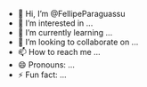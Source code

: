 - 👋 Hi, I’m @FellipeParaguassu
- 👀 I’m interested in ...
- 🌱 I’m currently learning ...
- 💞️ I’m looking to collaborate on ...
- 📫 How to reach me ...
- 😄 Pronouns: ...
- ⚡ Fun fact: ...

<!---
FellipeParaguassu/FellipeParaguassu is a ✨ special ✨ repository because its `README.md` (this file) appears on your GitHub profile.
You can click the Preview link to take a look at your changes.
--->
